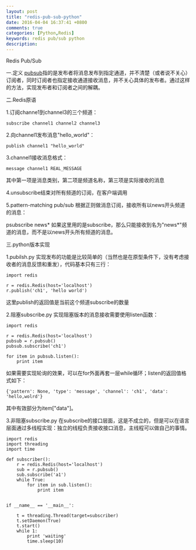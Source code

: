 ```yaml
---
layout: post
title: "redis-pub-sub-python"
date: 2016-04-04 16:37:41 +0800
comments: true
categories: [Python,Redis] 
keywords: redis pub/sub python
description: 
---
```



Redis Pub/Sub

一.定义
[pubsub](http://redis.io/topics/pubsub)指的是发布者将消息发布到指定通道，并不清楚（或者说不关心）订阅者，同时订阅者也指定接收通道接收消息，并不关心具体的发布者。通过这样的方法，实现发布者和订阅者之间的解耦。

二.Redis原语

1.订阅channe1到channel3的三个频道：		

    subscribe channel1 channel2 channel3

2.向channel1发布消息"hello_world"：

	publish channel1 "hello_world"

3.channel1接收消息格式：

	message channel1 REAL_MESSAGE
其中第一项是消息类别，第二项是频道名称，第三项是实际接收的消息

4.unsubscribe结束对所有频道的订阅，在客户端调用

5.pattern-matching pub/sub
根据正则做消息订阅，接收所有以news开头频道的消息：

psubscribe news*
如果这里用的是subscribe，那么只能接收到名为"news*"频道的消息，而不是以news开头所有频道的消息。

三.python版本实现

1.pubilsh.py
实现发布的功能是比较简单的（当然也是在原型条件下，没有考虑接收者的消息反馈和重发），代码基本只有三行：

    import redis

	r = redis.Redis(host='localhost')
	r.publish('ch1', 'hello world')

这里publish的返回值是当前这个频道subscribe的数量

2.阻塞subscribe.py
实现阻塞版本的消息接收需要使用listen函数：

    import redis

	r = redis.Redis(host='localhost')
	pubsub = r.pubsub()
	pubsub.subscribe('ch1')
	
	for item in pubsub.listen():
	    print item
如果需要实现轮询的效果，可以在for外面再套一层while循环；listen的返回值格式如下：

    {'pattern': None, 'type': 'message', 'channel': 'ch1', 'data': 'hello,wolrd'}

其中有效部分为item["data"]。

3.非阻塞subscribe.py
在subscribe的接口层面，这是不成立的，但是可以在语言层面通过多线程实现：独立的线程负责接收接口消息，主线程可以做自己的事情。

    import redis
	import threading
	import time
	
	def subscriber():
	    r = redis.Redis(host='localhost')
	    sub = r.pubsub()
	    sub.subscribe('a1')
	    while True:
	        for item in sub.listen():
	            print item
	
	
	if __name__ == '__main__':
	
	    t = threading.Thread(target=subscriber)
	    t.setDaemon(True)
	    t.start()
	    while 1:
	        print 'waiting'
	        time.sleep(10)
